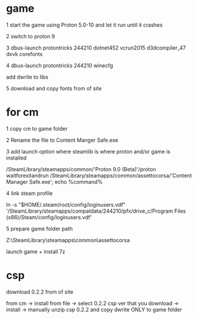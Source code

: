 # game
1 start the game using Proton 5.0-10 and let it run until it crashes

2 switch to proton 9

3 dbus-launch protontricks 244210 dotnet452 vcrun2015 d3dcompiler_47 dxvk corefonts

4 dbus-launch protontricks 244210 winecfg

add dwrite to libs

5 download and copy fonts from of site 

# for cm
1 copy cm to game folder

2 Rename the file to Content Manger Safe.exe

3 add launch option where steamlib is where proton and/or game is installed

/SteamLibrary/steamapps/common/'Proton 9.0 (Beta)'/proton waitforexitandrun /SteamLibrary/steamapps/common/assettocorsa/'Content Manager Safe.exe'; echo %command%

4 link steam profile

ln -s "$HOME/.steam/root/config/loginusers.vdf" '/SteamLibrary/steamapps/compatdata/244210/pfx/drive_c/Program Files (x86)/Steam/config/loginusers.vdf'

5 prepare game folder path

Z:\SteamLibrary\steamapps\common\assettocorsa

launch game + install 7z
# csp
download 0.2.2 from of site 

from cm -> install from file -> select 0.2.2 csp ver that you download -> install -> manually unzip csp 0.2.2 and copy dwrite ONLY to game folder 
